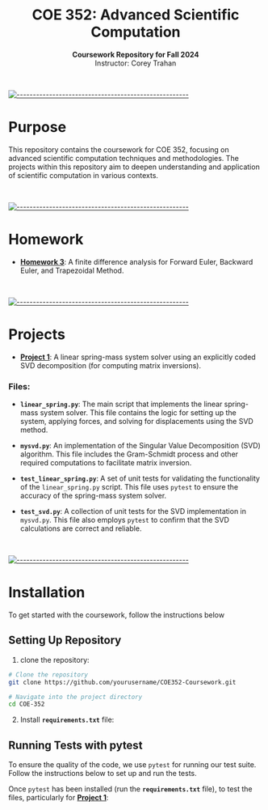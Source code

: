 <h1 align="center">COE 352: Advanced Scientific Computation</h1>
<p align="center">
  <b>Coursework Repository for Fall 2024</b><br />
  Instructor: Corey Trahan
</p>

<br />

[![-----------------------------------------------------](https://raw.githubusercontent.com/andreasbm/readme/master/assets/lines/cloudy.png)](#purpose)

# Purpose
This repository contains the coursework for COE 352, focusing on advanced scientific computation techniques and methodologies. The projects within this repository aim to deepen understanding and application of scientific computation in various contexts.

<br />

[![-----------------------------------------------------](https://raw.githubusercontent.com/andreasbm/readme/master/assets/lines/cloudy.png)](#homework)

# Homework
- **[Homework 3](HW/hw3.ipynb)**: A finite difference analysis for Forward Euler, Backward Euler, and Trapezoidal Method.
  
<br />

[![-----------------------------------------------------](https://raw.githubusercontent.com/andreasbm/readme/master/assets/lines/cloudy.png)](#projects)

# Projects
- **[Project 1](Project_1)**: A linear spring-mass system solver using an explicitly coded SVD decomposition (for computing matrix inversions).
### Files:
- **`linear_spring.py`**: The main script that implements the linear spring-mass system solver. This file contains the logic for setting up the system, applying forces, and solving for displacements using the SVD method.
  
- **`mysvd.py`**: An implementation of the Singular Value Decomposition (SVD) algorithm. This file includes the Gram-Schmidt process and other required computations to facilitate matrix inversion.
  
- **`test_linear_spring.py`**: A set of unit tests for validating the functionality of the `linear_spring.py` script. This file uses `pytest` to ensure the accuracy of the spring-mass system solver.
  
- **`test_svd.py`**: A collection of unit tests for the SVD implementation in `mysvd.py`. This file also employs `pytest` to confirm that the SVD calculations are correct and reliable.

<br />

[![-----------------------------------------------------](https://raw.githubusercontent.com/andreasbm/readme/master/assets/lines/cloudy.png)](#installation)

# Installation
To get started with the coursework, follow the instructions below

## Setting Up Repository
1. clone the repository:
```bash
# Clone the repository
git clone https://github.com/yourusername/COE352-Coursework.git

# Navigate into the project directory
cd COE-352
```
2. Install **`requirements.txt`** file:

   
## Running Tests with pytest

To ensure the quality of the code, we use `pytest` for running our test suite. Follow the instructions below to set up and run the tests.

Once `pytest` has been installed (run the **`requirements.txt`** file), to test the files, particularly for **[Project 1](Project_1)**:

